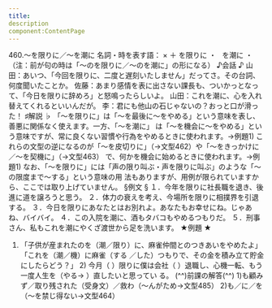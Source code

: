 ```yaml
---
title:
description
component:ContentPage
---
```



460.～を限りに／～を潮に
名詞・時を表す語： × ＋ を限りに ・
  を潮に ・
（注：前が句の時は「～のを限りに／～のを潮に」の形になる）
♪会話 ♪
山田：あいつ、「今回を限りに、二度と遅刻いたしません」だってさ。その台詞、何度聞いたことか。 佐藤：あまり感情を表に出さない課長も、ついかっとなって、「今日を限りに辞めろ」と怒鳴ったらしいよ。 山田：これを潮に、心を入れ替えてくれるといいんだが。
李：君にも他山の石じゃないの？おっと口が滑った！
♯解説 ♭
「～を限りに」は「～を最後に～をやめる」という意味を表し、善悪に関係なく使えます。一方、「～を潮に」 は「～を機会に～をやめる」という意味ですが、常に良くない習慣や行為をやめるときに使われます。→例題1)
これらの文型の逆になるのが「～を皮切りに」（→文型462）や「～をきっかけに／～を契機に」（→文型463）
で、何かを機会に始めるときに使われます。→例題1)
なお、「～を限りに」には「声の限り叫ぶ・声を限りに叫ぶ」のような「～の限度まで～する」という意味の用 法もありますが、用例が限られていますから、ここでは取り上げていません。
§例文 §
１．今年を限りに社長職を退き、後進に道を譲ろうと思う。
２．体力の衰えを考え、今場所を限りに相撲界を引退する。
３．今日を限りにあなたとはお別れよ。あなたもお幸せにね。じゃあね、バイバイ。
４．この入院を潮に、酒もタバコもやめるつもりだ。
５．刑事さん、私もこれを潮にやくざ渡世から足を洗います。
★例題 ★
1) 「子供が産まれたのを（潮／限り）に、麻雀仲間とのつきあいをやめたよ」「これを（潮／機）に麻雀（する
／した）つもりで、その金を積み立て貯金にしたらどう？」 2) 今月（ ）限りに僕は会社（ ）退職し、心機一転、もう一度人生を（やる→ ）直したいと思ってい る。
(^^)前課の解答(^^)
1)も顧みず／取り残された（受身文）／救わ（～んがため→文型485）
2)も／に／を（～を禁じ得ない→文型464）
